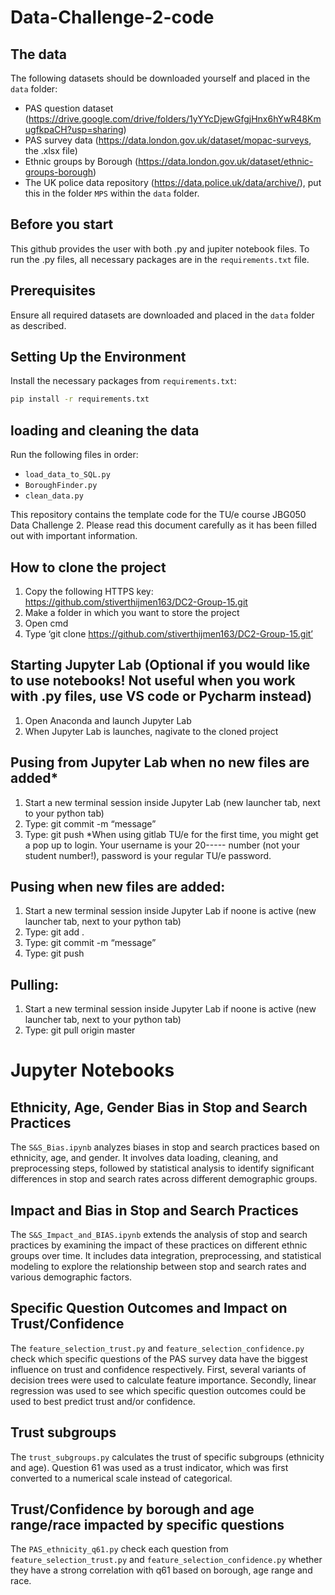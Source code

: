 # Data-Challenge-2-code

## The data
The following datasets should be downloaded yourself and placed in the `data` folder:
- PAS question dataset (https://drive.google.com/drive/folders/1yYYcDjewGfgjHnx6hYwR48KmugfkpaCH?usp=sharing)
- PAS survey data (https://data.london.gov.uk/dataset/mopac-surveys, the .xlsx file)
- Ethnic groups by Borough (https://data.london.gov.uk/dataset/ethnic-groups-borough)
- The UK police data repository (https://data.police.uk/data/archive/), put this in the folder `MPS` within the `data` folder.

## Before you start
This github provides the user with both .py and jupiter notebook files. To run the .py files, all necessary packages are in the `requirements.txt` file.

## Prerequisites
Ensure all required datasets are downloaded and placed in the `data` folder as described.

## Setting Up the Environment
Install the necessary packages from `requirements.txt`:
```bash
pip install -r requirements.txt
```

## loading and cleaning the data
Run the following files in order:
- `load_data_to_SQL.py`
- `BoroughFinder.py`
- `clean_data.py`

This repository contains the template code for the TU/e course JBG050 Data Challenge 2.
Please read this document carefully as it has been filled out with important information.

## How to clone the project
1. Copy the following HTTPS key: https://github.com/stiverthijmen163/DC2-Group-15.git
2. Make a folder in which you want to store the project
3. Open cmd
4. Type ‘git clone https://github.com/stiverthijmen163/DC2-Group-15.git’

## Starting Jupyter Lab (Optional if you would like to use notebooks! Not useful when you work with .py files, use VS code or Pycharm instead)
1. Open Anaconda and launch Jupyter Lab
2. When Jupyter Lab is launches, nagivate to the cloned project

## Pusing from Jupyter Lab when no new files are added*
1. Start a new terminal session inside Jupyter Lab (new launcher tab, next to your python tab)
2. Type: git commit -m “message”
3. Type: git push
*When using gitlab TU/e for the first time, you might get a pop up to login. Your username is your 20----- number (not your student number!), password is your regular TU/e password.

## Pusing when new files are added:
1. Start a new terminal session inside Jupyter Lab if noone is active (new launcher tab, next to your python tab)
2. Type: git add .
3. Type: git commit -m “message”
4. Type: git push

## Pulling:
1. Start a new terminal session inside Jupyter Lab if noone is active (new launcher tab, next to your python tab)
2. Type: git pull origin master

# Jupyter Notebooks
## Ethnicity, Age, Gender Bias in Stop and Search Practices
The ```S&S_Bias.ipynb``` analyzes biases in stop and search practices based on ethnicity, age, and gender. It involves data loading, cleaning, and preprocessing steps, followed by statistical analysis to identify significant differences in stop and search rates across different demographic groups.

## Impact and Bias in Stop and Search Practices
The ```S&S_Impact_and_BIAS.ipynb``` extends the analysis of stop and search practices by examining the impact of these practices on different ethnic groups over time. It includes data integration, preprocessing, and statistical modeling to explore the relationship between stop and search rates and various demographic factors.

## Specific Question Outcomes and Impact on Trust/Confidence
The ```feature_selection_trust.py``` and ```feature_selection_confidence.py``` check which specific questions of the PAS survey data have the biggest influence on trust and confidence respectively. First, several variants of decision trees were used to calculate feature importance. Secondly, linear regression was used to see which specific question outcomes could be used to best predict trust and/or confidence.

## Trust subgroups
The ```trust_subgroups.py``` calculates the trust of specific subgroups (ethnicity and age). Question 61 was used as a trust indicator, which was first converted to a numerical scale instead of categorical.

## Trust/Confidence by borough and age range/race impacted by specific questions
The `PAS_ethnicity_q61.py` check each question from ```feature_selection_trust.py``` and ```feature_selection_confidence.py``` whether they have a strong correlation with q61 based on borough, age range and race.

